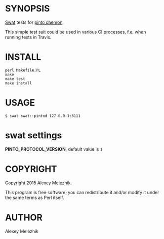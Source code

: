 # SYNOPSIS

[Swat](https://github.com/melezhik/swat) tests for [pinto daemon](http://search.cpan.org/perldoc?pintod). 

This simple test suit could be used in various CI processes, f.e. when running tests in Travis.

# INSTALL

    perl Makefile.PL
    make
    make test
    make install

# USAGE

    $ swat swat::pintod 127.0.0.1:3111

# swat settings

**PINTO\_PROTOCOL\_VERSION**, default value is `1`

# COPYRIGHT

Copyright 2015 Alexey Melezhik.

This program is free software; you can redistribute it and/or modify it under the same terms as Perl itself.

# AUTHOR

Alexey Melezhik
